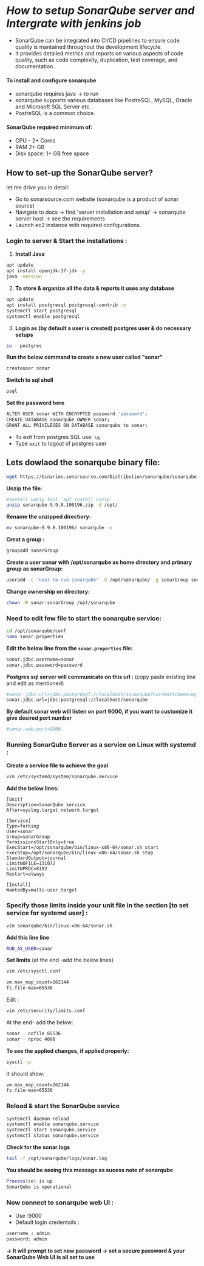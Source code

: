 # *How to setup SonarQube server and Intergrate with jenkins job*
-  SonarQube can be integrated into CI/CD pipelines to ensure code quality is mantained throughout the development lifecycle.
-  It provides detailed metrics and reports on various aspects of code quality, such as code complexity, duplication, test coverage, and documentation.
#### To install and configure sonarqube
-  sonarqube requires java -> to run
-  sonarqube supports various databases like PostreSQL, MySQL, Oracle and Microsoft SQL Server etc.
-  PostreSQL is a common choice.
#### SonarQube required minimum of:
-  CPU - 2+ Cores
-  RAM 2+ GB
-  Disk space: 1+ GB free space
## How to set-up the SonarQube server?
let me drive you in detail:
-  Go to sonarsource.com website (sonarqube is a product of sonar source)
-  Navigate to docs -> find 'server installation and setup' -> sonarqube server host -> see the requirements
-  Launch ec2 instance with required configurations.
### Login to server & Start the installations :
1.  **Install Java**
```bash
apt update 
apt install openjdk-17-jdk -y
java -version
```
2.  **To store & organize all the data & reports it uses any database**
```bash
apt update
apt install postgresql postgresql-contrib -y 
systemctl start postgresql 
systemctl enable postgresql
```
3.  **Login as (by default a user is created) postgres user & do necessary setups**
```bash
su - postgres
```
**Run the below command to create a new user called "sonar"**
```bash
createuser sonar
```
**Switch to sql shell**
```bash
psql
```
**Set the password here**
```bash
ALTER USER sonar WITH ENCRYPTED password 'password';
CREATE DATABASE sonarqube OWNER sonar;
GRANT ALL PRIVILEGES ON DATABASE sonarqube to sonar;
```
-  To exit from postgres SQL use: `\q`
-  Type `exit` to logout of postgres user

## Lets dowlaod the sonarqube binary file:
```bash
wget https://binaries.sonarsource.com/Distribution/sonarqube/sonarqube-9.9.8.100196.zip
```
**Unzip the file:**
```bash
#install unzip tool `apt install unzip`
unzip sonarqube-9.9.8.100196.zip -d /opt/
```
**Rename the unzipped directiory:**
```bash
mv sonarqube-9.9.8.100196/ sonarqube -v
```
**Creat a group :**
```bash
groupadd sonarGroup
```
**Create a user sonar with /opt/sonarqube as home directory and primary group as sonarGroup:**
```bash
useradd -c "user to run sonarqube" -d /opt/sonarqube/ -g sonarGroup sonar
```
**Change ownership on directory:**
```bash
chown -R sonar:sonarGroup /opt/sonarqube
```
### Need to edit few file to start the sonarqube service:
```bash
cd /opt/sonarqube/conf
nano sonar.properties
```
**Edit the below line from the `sonar.properties` file:**
```bash
sonar.jdbc.username=sonar
sonar.jdbc.password=password
```
**Postgres sql server will communicate on this url :** (copy paste existing line and edit as mentioned)
```bash
#sonar.jdbc.url=jdbc:postgresql://localhost/sonarqube?currentSchema=my_schema
sonar.jdbc.url=jdbc:postgresql://localhost/sonarqube
```
**By default sonar web will listen on port 9000, if you want to customize it give desired port number**
```bash
#sonar.web.port=9000
```
### Running SonarQube Server as a service on Linux with systemd :
**Create a service file to achieve the goal**
```bash
vim /etc/systemd/system/sonarqube.service
```
**Add the below lines:**
```text
[Unit]
Description=SonarQube service
After=syslog.target network.target

[Service]
Type=forking
User=sonar
Group=sonarGroup
PermissionsStartOnly=true
ExecStart=/opt/sonarqube/bin/linux-x86-64/sonar.sh start
ExecStop=/opt/sonarqube/bin/linux-x86-64/sonar.sh stop
StandardOutput=journal
LimitNOFILE=131072
LimitNPROC=8192
Restart=always

[Install]
WantedBy=multi-user.target
```
### Specify those limits inside your unit file in the section [to set service for systemd user] : 
```bash
vim sonarqube/bin/linux-x86-64/sonar.sh
```
**Add this line line**
```bash
RUN_AS_USER=sonar
```
**Set limits** (at the end -add the below lines)
```bash
vim /etc/sysctl.conf
```
```bash
vm.max_map_count=262144
fs.file-max=65536
```
Edit :
```bash
vim /etc/security/limits.conf
```
At the end- add the below:
```bash
sonar - nofile 65536
sonar - nproc 4096
```
**To see the applied changes, if applied properly:**
```bash
sysctl -p
```
It should show:
```bash
vm.max_map_count=262144
fs.file-max=65536
```
### Reload & start the SonarQube service
```bash
systemctl daemon-reload
systemctl enable sonarqube.service
systemctl start sonarqube.service
systemctl status sonarqube.service
```
**Check for the sonar.logs**
```bash
tail -f /opt/sonarqube/logs/sonar.log
```
**You should be seeing this message as sucess note of sonarqube**
```bash
Process[ce] is up
SonarQube is operational
```
### Now connect to sonarqube web UI : 
-  Use <Server-ip>:9000
-  Default login credentails :
```bash
username : admin
password: admin
```
**-> It will prompt to set new password -> set a secure password & your SonarQube Web UI is all set to use**
